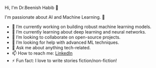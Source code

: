 Hi, I'm Dr.Beenish Habib 👋

I'm passionate about AI and Machine Learning. 🚀

- 🔭 I’m currently working on building robust machine learning models.
- 🌱 I’m currently learning about deep learning and neural networks.
- 👯 I’m looking to collaborate on open-source projects.
- 🤔 I’m looking for help with advanced ML techniques.
- 💬 Ask me about anything tech-related.
- 📫 How to reach me: [LinkedIn](https://www.linkedin.com/in/dr-beenish-habib-a6344028a/)
- ⚡ Fun fact: I love to write stories fiction/non-fiction!


